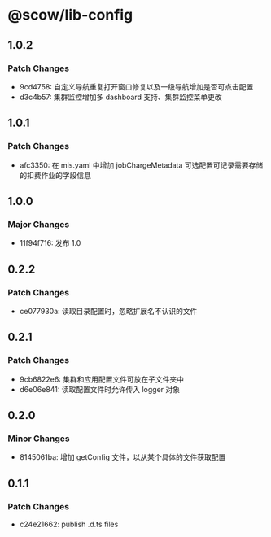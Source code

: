 # @scow/lib-config

## 1.0.2

### Patch Changes

- 9cd4758: 自定义导航重复打开窗口修复以及一级导航增加是否可点击配置
- d3c4b57: 集群监控增加多 dashboard 支持、集群监控菜单更改

## 1.0.1

### Patch Changes

- afc3350: 在 mis.yaml 中增加 jobChargeMetadata 可选配置可记录需要存储的扣费作业的字段信息

## 1.0.0

### Major Changes

- 11f94f716: 发布 1.0

## 0.2.2

### Patch Changes

- ce077930a: 读取目录配置时，忽略扩展名不认识的文件

## 0.2.1

### Patch Changes

- 9cb6822e6: 集群和应用配置文件可放在子文件夹中
- d6e06e841: 读取配置文件时允许传入 logger 对象

## 0.2.0

### Minor Changes

- 8145061ba: 增加 getConfig 文件，以从某个具体的文件获取配置

## 0.1.1

### Patch Changes

- c24e21662: publish .d.ts files
